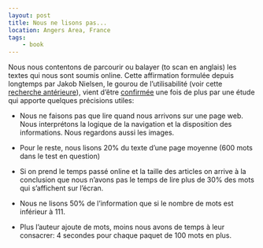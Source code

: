 ```yaml
---
layout: post
title: Nous ne lisons pas...
location: Angers Area, France
tags:
    - book
---
```


Nous nous contentons de parcourir ou balayer (to scan en anglais) les textes qui nous sont soumis online. Cette affirmation formulée depuis longtemps par Jakob Nielsen, le gourou de l’utilisabilité (voir cette <a href="http://www.useit.com/alertbox/9710a.html">recherche antérieure</a>), vient d’être <a href="http://www.useit.com/alertbox/percent-text-read.html">confirmée</a> une fois de plus par une étude qui apporte quelques précisions utiles:  
  



*   Nous ne faisons pas que lire quand nous arrivons sur une page web. Nous interprétons la logique de la navigation et la disposition des informations. Nous regardons aussi les images.  
      
    


*   Pour le reste, nous lisons 20% du texte d’une page moyenne (600 mots dans le test en question)  
      
    


*   Si on prend le temps passé online et la taille des articles on arrive à la conclusion que nous n’avons pas le temps de lire plus de 30% des mots qui s’affichent sur l’écran.  
      
    


*   Nous ne lisons 50% de l’information que si le nombre de mots est inférieur à 111.  
      
    


*   Plus l’auteur ajoute de mots, moins nous avons de temps à leur consacrer: 4 secondes pour chaque paquet de 100 mots en plus.  
      
    
